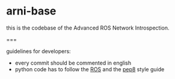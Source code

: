 arni-base
=========

this is the codebase of the Advanced ROS Network Introspection.

===

guidelines for developers:
- every commit should be commented in english
- python code has to follow the  [ROS](http://wiki.ros.org/PyStyleGuide) and the [pep8](http://legacy.python.org/dev/peps/pep-0008/)
style guide
